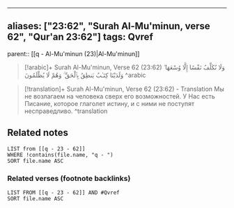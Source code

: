 
---
aliases: ["23:62", "Surah Al-Mu'minun, verse 62", "Qur'an 23:62"]
tags: Qvref
---

parent:: [[q - Al-Mu'minun (23)|Al-Mu'minun]]

> [!arabic]+ Surah Al-Mu'minun, Verse 62 (23:62)
> <span class="quran-arabic">وَلَا نُكَلِّفُ نَفْسًا إِلَّا وُسْعَهَا ۖ وَلَدَيْنَا كِتَـٰبٌ يَنطِقُ بِٱلْحَقِّ ۚ وَهُمْ لَا يُظْلَمُونَ</span>
^arabic

> [!translation]+ Surah Al-Mu'minun, Verse 62 (23:62) - Translation
> Мы не возлагаем на человека сверх его возможностей. У Нас есть Писание, которое глаголет истину, и с ними не поступят несправедливо.
^translation



## Related notes
```dataview
LIST from [[q - 23 - 62]]
WHERE !contains(file.name, "q - ")
SORT file.name ASC
```

### Related verses (footnote backlinks)
```dataview
LIST FROM [[q - 23 - 62]] AND #Qvref
SORT file.name ASC
```

